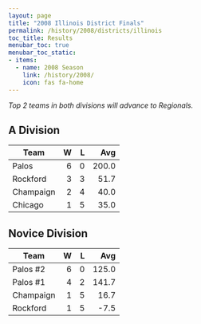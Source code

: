 ```yaml
---
layout: page
title: "2008 Illinois District Finals"
permalink: /history/2008/districts/illinois
toc_title: Results
menubar_toc: true
menubar_toc_static:
- items:
  - name: 2008 Season
    link: /history/2008/
    icon: fas fa-home
---
```


*Top 2 teams in both divisions will advance to Regionals.*

## A Division

| Team      |    W |    L |   Avg |
| --------- | ---: | ---: | ----: |
| Palos     |    6 |    0 | 200.0 |
| Rockford  |    3 |    3 |  51.7 |
| Champaign |    2 |    4 |  40.0 |
| Chicago   |    1 |    5 |  35.0 |

## Novice Division

| Team      |    W |    L |   Avg |
| --------- | ---: | ---: | ----: |
| Palos #2  |    6 |    0 | 125.0 |
| Palos #1  |    4 |    2 | 141.7 |
| Champaign |    1 |    5 |  16.7 |
| Rockford  |    1 |    5 |  -7.5 |
